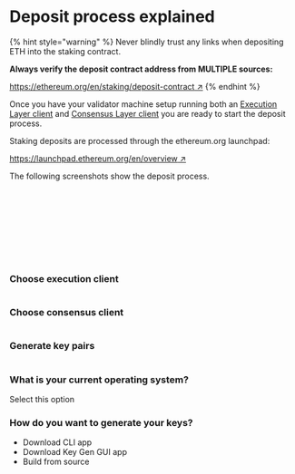 # Deposit process explained

{% hint style="warning" %}
Never blindly trust any links when depositing ETH into the staking contract.

**Always verify the deposit contract address from MULTIPLE sources:**

[https://ethereum.org/en/staking/deposit-contract ↗](https://ethereum.org/en/staking/deposit-contract/)
{% endhint %}

Once you have your validator machine setup running both an [Execution Layer client](../validator-clients/execution-clients.md) and [Consensus Layer client](../validator-clients/consensus-clients.md) you are ready to start the deposit process.

Staking deposits are processed through the ethereum.org launchpad:

[https://launchpad.ethereum.org/en/overview ↗](https://launchpad.ethereum.org/en/overview)

The following screenshots show the deposit process.

<figure><img src="../.gitbook/assets/image (4) (2) (1).png" alt=""><figcaption></figcaption></figure>



<figure><img src="../.gitbook/assets/image (21).png" alt=""><figcaption></figcaption></figure>



<figure><img src="../.gitbook/assets/image (29).png" alt=""><figcaption></figcaption></figure>



<figure><img src="../.gitbook/assets/image (5).png" alt=""><figcaption></figcaption></figure>



<figure><img src="../.gitbook/assets/image (9) (1).png" alt=""><figcaption></figcaption></figure>



<figure><img src="../.gitbook/assets/image (24).png" alt=""><figcaption></figcaption></figure>



<figure><img src="../.gitbook/assets/image (10).png" alt=""><figcaption></figcaption></figure>



<figure><img src="../.gitbook/assets/image (17) (2).png" alt=""><figcaption></figcaption></figure>



<figure><img src="../.gitbook/assets/image (2) (2).png" alt=""><figcaption></figcaption></figure>



<figure><img src="../.gitbook/assets/image (13).png" alt=""><figcaption></figcaption></figure>



### Choose execution client

<figure><img src="../.gitbook/assets/image (8) (1).png" alt=""><figcaption></figcaption></figure>



### Choose consensus client

<figure><img src="../.gitbook/assets/image (16) (2).png" alt=""><figcaption></figcaption></figure>



### Generate key pairs

<figure><img src="../.gitbook/assets/image (12) (2).png" alt=""><figcaption></figcaption></figure>

### What is your current operating system?

Select this option&#x20;



### How do you want to generate your keys?

* Download CLI app&#x20;
* Download Key Gen GUI app&#x20;
* Build from source









